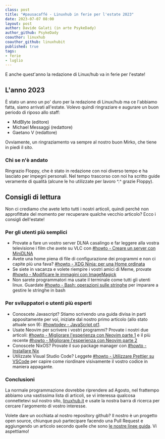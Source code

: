 ```yaml
---
class: post
title: "#pausacaffé - Linuxhub in ferie per l'estate 2023"
date: 2023-07-07 08:00
layout: post
author: Davide Galati (in arte PsykeDady)
author_github: PsykeDady 
coauthor: linuxhub
coauthor_github: linuxhubit
published: true
tags: 
- ferie
- luglio
---
```


E anche quest'anno la redazione di Linux/hub va in ferie per l'estate!

## L'anno 2023

È stato un anno un po' duro per la redazione di Linux/hub ma ce l'abbiamo fatta, siamo arrivati all'estate. Volevo quindi ringraziare e augurare un buon periodo di riposo allo staff: 

- MidBlyte (editore)
- Michael Messaggi (redattore)
- Gaetano V (redattore)

Ovviamente, un ringraziamento va sempre al nostro buon Mirko, che tiene in piedi il sito.

### Chi se n'è andato

Ringrazio Floppy, che è stato in redazione con noi diverso tempo e ha lasciato per impegni personali. Nel tempo trascorso con noi ha scritto guide veramente di qualità (alcune le ho utilizzate per lavoro ^.^ grazie Floppy).

## Consigli di lettura

Non ci crediamo che avete letto tutti i nostri articoli, quindi perché non approfittate del momento per recuperare qualche vecchio articolo? Ecco i consigli dell'estate! 

### Per gli utenti più semplici

- Provate a fare un vostro server DLNA casalingo e far leggere alla vostra televisione i film che avete su VLC con [#howto - Creare un server con MiniDLNA](https://linuxhub.it/articles/howto-server-dlna/)
- Avete una home piena di file di configurazione dei programmi e non ci capite più una fava? [#howto - XDG Ninja: per una Home ordinata](https://linuxhub.it/articles/howto-xdg-ninja-per-una-home-ordinata/)
- Se siete in vacanza e volete riempire i vostri amici di Meme, provate [#howto - Modificare le immagini con ImageMagick](https://linuxhub.it/articles/howto-modificare-immagini-imagemagick/)
- Non sarete programmatori ma usate il terminale come tutti gli utenti linux. Guardate [#howto - Bash: operazioni sulle stringhe](https://linuxhub.it/articles/howto-bash-operazioni-sulle-stringhe/) per imparare a gestire le stringhe in bash


### Per sviluppatori o utenti più esperti

- Conoscete Javascript? Stiamo scrivendo una guida divisa in parti appositamente per voi, iniziate dal nostro primo articolo (allo stato attuale son 9): [#howtodev - JavaScript pt1](https://linuxhub.it/articles/howtodev-javascript-pt1/).
- Usate Neovim per scrivere i vostri programmi? Provate i nostri due articoli: [#howto - Migliorare l'esperienza con Neovim parte 1](https://linuxhub.it/articles/howto-migliorare-esperienza-con-nvim-parte-1/) e il più recente [#howto - Migliorare l'esperienza con Neovim parte 2](https://linuxhub.it/articles/howto-migliorare-l-esperienza-con-neovim-parte-2/)
- Conoscete NixOS? Provate il suo package manager con [#howto - Installare Nix](https://linuxhub.it/articles/howto-installare-nix/)
- Utilizzate Visual Studio Code? Leggete [#howto - Utilizzare Prettier su VSCode](https://linuxhub.it/articles/howto-utilizzare-prettier-su-vscode/) per capire come riordinare visivamente il vostro codice in maniera appagante.

### Conclusioni

La normale programmazione dovrebbe riprendere ad Agosto, nel frattempo abbiamo una vastissima lista di articoli, se vi interessa qualcosa connettetevi sul nostro sito, [linuxhub.it](https://linuxhub.it) e usate la nostra barra di ricerca per cercare l'argomento di vostro interesse. 

Volete dare un occhiata al nostro repository github? Il nostro è un progetto open source, chiunque può partecipare facendo una Pull Request e aggiungendo un articolo secondo quelle che sono [le nostre linee guida](https://linuxhub.it/articles/howto-scrivere-un-articolo-per-linuxhub/). Vi aspettiamo!